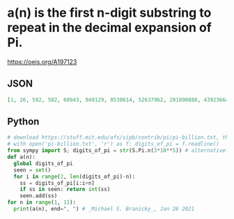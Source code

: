 # a\(n\) is the first n\-digit substring to repeat in the decimal expansion of Pi\.
https://oeis.org/A197123
## JSON
```JSON
[1, 26, 592, 582, 60943, 949129, 8530614, 52637962, 201890888, 4392366484, 89879780761, 756130190263, 3186120489507, 18220874234996, 276854551127715, 8230687217052243, 93415455347042966, 13724950651727463, 1350168131352524443, 84756845106452435773, 585270898631522188621, 2761994111668451704865, 64722721994615606186022]
```
## Python
```Python
# download https://stuff.mit.edu/afs/sipb/contrib/pi/pi-billion.txt, then
# with open('pi-billion.txt', 'r') as f: digits_of_pi = f.readline()
from sympy import S; digits_of_pi = str(S.Pi.n(3*10**5)) # alternatively
def a(n):
  global digits_of_pi
  seen = set()
  for i in range(2, len(digits_of_pi)-n):
    ss = digits_of_pi[i:i+n]
    if ss in seen: return int(ss)
    seen.add(ss)
for n in range(1, 11):
  print(a(n), end=", ") # _Michael S. Branicky_, Jan 26 2021
```
